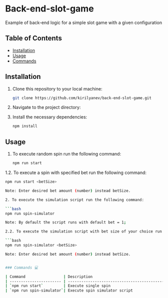 # Back-end-slot-game

Example of back-end logic for a simple slot game with a given configuration

## Table of Contents

- [Installation](#installation)
- [Usage](#usage)
- [Commands](#commands)

## Installation

1. Clone this repository to your local machine:

   ```bash
   git clone https://github.com/kirilyanev/back-end-slot-game.git

   ```

2. Navigate to the project directory:

3. Install the necessary dependencies:

   ```bash
   npm install

   ```

## Usage

1. To execute random spin run the following command:
   ```bash
   npm run start
   ```

1.2. To execute a spin with specified bet run the following command:

````bash
npm run start <betSize>

Note: Enter desired bet amount (number) instead betSize.

2. To execute the simulation script run the following command:

```bash
npm run spin-simulator

Note: By default the script runs with default bet = 1;

2.2. To execute the simulation script with bet size of your choice run the following command:

```bash
npm run spin-simulator <betSize>

Note: Enter desired bet amount (number) instead betSize.


### Commands 💻

| Command                 | Description                                                          |
| ----------------------- | -------------------------------------------------------------------- |
| `npm run start`         | Execute single spin                                                  |
| `npm run spin-simulator`| Execute spin simulator script                                        |
````
